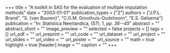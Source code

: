 +++
title = "A toolkit in SAS for the evaluation of multiple imputation methods"
date = "2003-01-01"
publication_types = ["2"]
authors = ["J.P.L. Brand", "S. {van Buuren}", "C.G.M. Groothuis-Oudshoorn", "E.S. Gelsema"]
publication = "In: Statistica Neerlandica, (57), 1, _pp. 36--45_"
abstract = ""
abstract_short = ""
image_preview = ""
selected = false
projects = []
tags = []
url_pdf = ""
url_preprint = ""
url_code = ""
url_dataset = ""
url_project = ""
url_slides = ""
url_video = ""
url_poster = ""
url_source = ""
math = true
highlight = true
[header]
image = ""
caption = ""
+++
